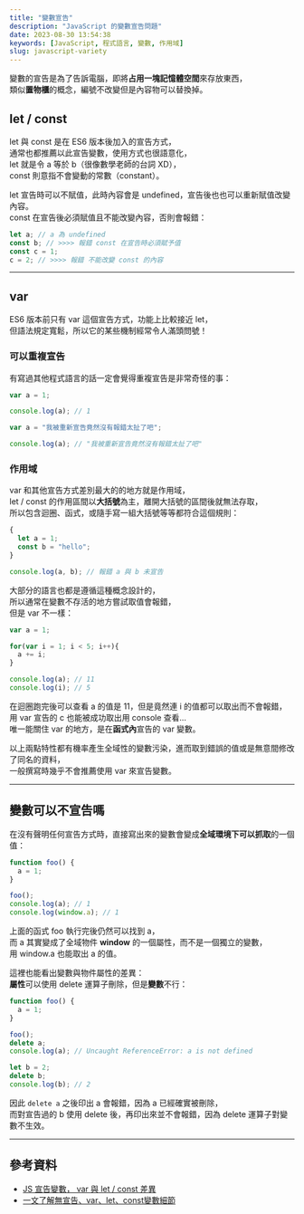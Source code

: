 ```yaml
---
title: "變數宣告"
description: "JavaScript 的變數宣告問題"
date: 2023-08-30 13:54:38
keywords: [JavaScript, 程式語言, 變數, 作用域]
slug: javascript-variety
---
```


變數的宣告是為了告訴電腦，即將**占用一塊記憶體空間**來存放東西，  
類似**置物櫃**的概念，編號不改變但是內容物可以替換掉。

## let / const

let 與 const 是在 ES6 版本後加入的宣告方式，  
通常也都推薦以此宣告變數，使用方式也很語意化，  
let 就是令 a 等於 b（很像數學老師的台詞 XD），  
const 則意指不會變動的常數（constant）。

let 宣告時可以不賦值，此時內容會是 undefined，宣告後也也可以重新賦值改變內容。  
const 在宣告後必須賦值且不能改變內容，否則會報錯：

```js
let a; // a 為 undefined
const b; // >>>> 報錯 const 在宣告時必須賦予值
const c = 1;
c = 2; // >>>> 報錯 不能改變 const 的內容
```

---
## var

ES6 版本前只有 var 這個宣告方式，功能上比較接近 let，  
但語法規定寬鬆，所以它的某些機制經常令人滿頭問號！

### 可以重複宣告

有寫過其他程式語言的話一定會覺得重複宣告是非常奇怪的事：  

```js
var a = 1;

console.log(a); // 1

var a = "我被重新宣告竟然沒有報錯太扯了吧";

console.log(a); // "我被重新宣告竟然沒有報錯太扯了吧"
```


### 作用域

var 和其他宣告方式差別最大的的地方就是作用域，  
let / const 的作用區間以**大括號**為主，離開大括號的區間後就無法存取，  
所以包含迴圈、函式，或隨手寫一組大括號等等都符合這個規則：

```js
{
  let a = 1;
  const b = "hello";
}

console.log(a, b); // 報錯 a 與 b 未宣告
```

大部分的語言也都是遵循這種概念設計的，  
所以通常在變數不存活的地方嘗試取值會報錯，  
但是 var 不一樣：  

```js
var a = 1;

for(var i = 1; i < 5; i++){
  a += i;
}

console.log(a); // 11
console.log(i); // 5
```

在迴圈跑完後可以查看 a 的值是 11，但是竟然連 i 的值都可以取出而不會報錯，  
用 var 宣告的 c 也能被成功取出用 console 查看...  
唯一能關住 var 的地方，是在**函式內**宣告的 var 變數。

以上兩點特性都有機率產生全域性的變數污染，進而取到錯誤的值或是無意間修改了同名的資料，  
一般撰寫時幾乎不會推薦使用 var 來宣告變數。  

---
## 變數可以不宣告嗎

在沒有聲明任何宣告方式時，直接寫出來的變數會變成**全域環境下可以抓取**的一個值：

```js
function foo() {
  a = 1;
}

foo();
console.log(a); // 1
console.log(window.a); // 1
```

上面的函式 foo 執行完後仍然可以找到 a，  
而 a 其實變成了全域物件 **window** 的一個屬性，而不是一個獨立的變數，  
用 window.a 也能取出 a 的值。

這裡也能看出變數與物件屬性的差異：  
**屬性**可以使用 delete 運算子刪除，但是**變數**不行：

```js
function foo() {
  a = 1;
}

foo();
delete a;
console.log(a); // Uncaught ReferenceError: a is not defined

let b = 2;
delete b;
console.log(b); // 2
```

因此 `delete a` 之後印出 a 會報錯，因為 a 已經確實被刪除，  
而對宣告過的 b 使用 delete 後，再印出來並不會報錯，因為 delete 運算子對變數不生效。
 
---
## 參考資料

- [JS 宣告變數， var 與 let / const 差異](https://www.programfarmer.com/articles/2020/javascript-var-let-const-for-loop)
- [一文了解無宣告、var、let、const變數細節](https://www.lagagain.com/post/%E4%BD%A0%E5%8F%AF%E8%83%BD%E9%83%BD%E4%B8%8D%E7%9E%AD%E8%A7%A3%E7%9A%84js%E8%AE%8A%E6%95%B8%E7%A5%95%E5%AF%86/)
